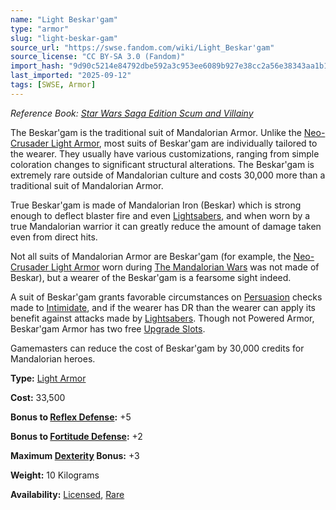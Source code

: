 ```yaml
---
name: "Light Beskar'gam"
type: "armor"
slug: "light-beskar-gam"
source_url: "https://swse.fandom.com/wiki/Light_Beskar'gam"
source_license: "CC BY-SA 3.0 (Fandom)"
import_hash: "9d90c5214e84792dbe592a3c953ee6089b927e38cc2a56e38343aa1b107f70f9"
last_imported: "2025-09-12"
tags: [SWSE, Armor]
---
```

*Reference Book: [Star Wars Saga Edition Scum and Villainy](https://swse.fandom.com/wiki/Star_Wars_Saga_Edition_Scum_and_Villainy)*

The Beskar'gam is the traditional suit of Mandalorian Armor. Unlike the [Neo-Crusader Light Armor](https://swse.fandom.com/wiki/Neo-Crusader_Light_Armor), most suits of Beskar'gam are individually tailored to the wearer. They usually have various customizations, ranging from simple coloration changes to significant structural alterations. The Beskar'gam is extremely rare outside of Mandalorian culture and costs 30,000 more than a traditional suit of Mandalorian Armor.

True Beskar'gam is made of Mandalorian Iron (Beskar) which is strong enough to deflect blaster fire and even [Lightsabers](https://swse.fandom.com/wiki/Lightsabers), and when worn by a true Mandalorian warrior it can greatly reduce the amount of damage taken even from direct hits.

Not all suits of Mandalorian Armor are Beskar'gam (for example, the [Neo-Crusader Light Armor](https://swse.fandom.com/wiki/Neo-Crusader_Light_Armor) worn during [The Mandalorian Wars](https://swse.fandom.com/wiki/The_Mandalorian_Wars) was not made of Beskar), but a wearer of the Beskar'gam is a fearsome sight indeed.

A suit of Beskar'gam grants favorable circumstances on [Persuasion](https://swse.fandom.com/wiki/Persuasion) checks made to [Intimidate](https://swse.fandom.com/wiki/Intimidate), and if the wearer has DR than the wearer can apply its benefit against attacks made by [Lightsabers](https://swse.fandom.com/wiki/Lightsabers). Though not Powered Armor, Beskar'gam Armor has two free [Upgrade Slots](https://swse.fandom.com/wiki/Upgrade_Slots).

Gamemasters can reduce the cost of Beskar'gam by 30,000 credits for Mandalorian heroes.

**Type:** [Light Armor](https://swse.fandom.com/wiki/Light_Armor)

**Cost:** 33,500

**Bonus to [Reflex Defense](https://swse.fandom.com/wiki/Reflex_Defense):** +5

**Bonus to [Fortitude Defense](https://swse.fandom.com/wiki/Fortitude_Defense):** +2

**Maximum [Dexterity](https://swse.fandom.com/wiki/Dexterity) Bonus:** +3

**Weight:** 10 Kilograms

**Availability:** [Licensed](https://swse.fandom.com/wiki/Licensed), [Rare](https://swse.fandom.com/wiki/Rare)